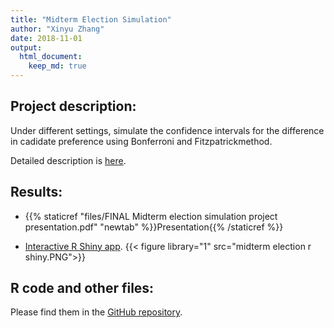 ```yaml
---
title: "Midterm Election Simulation"
author: "Xinyu Zhang"
date: 2018-11-01
output:
  html_document:
    keep_md: true
---
```




## Project description:

Under different settings, simulate the confidence intervals for the difference in cadidate preference using Bonferroni and Fitzpatrickmethod.

Detailed description is [here](https://www.utdallas.edu/~ammann/stat6341/node13.html).

## Results:

* {{% staticref "files/FINAL Midterm election simulation project presentation.pdf" "newtab" %}}Presentation{{% /staticref %}}

* [Interactive R Shiny app](https://zxynj.shinyapps.io/Midterm_election_simulation_project_Stat_6341/).
{{< figure library="1" src="midterm election r shiny.PNG">}}

## R code and other files:

Please find them in the [GitHub repository](https://github.com/zxynj/R-shiny---Midterm-Election-Simulation-Project).
